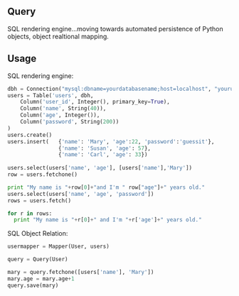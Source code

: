 <h2>Query</h2>
SQL rendering engine...moving towards automated persistence of Python objects, object realtional mapping.

<h2>Usage</h2>

SQL rendering engine:

```python
dbh = Connection("mysql:dbname=yourdatabasename;host=localhost", "yourusername", "yourpassword")
users = Table('users', dbh,
    Column('user_id', Integer(), primary_key=True),
    Column('name', String(40)),
    Column('age', Integer()),
    Column('password', String(200))
)
users.create()
users.insert(   {'name': 'Mary', 'age':22, 'password':'guessit'},
                {'name': 'Susan', 'age': 57},
                {'name': 'Carl', 'age': 33})
                
users.select(users['name', 'age'], [users['name'],'Mary'])
row = users.fetchone()

print "My name is "+row[0]+"and I'm " row["age"]+" years old."
users.select(users['name', 'age', 'password'])
rows = users.fetch()

for r in rows:
  print "My name is "+r[0]+" and I'm "+r['age']+" years old."
```

SQL Object Relation:
```python
usermapper = Mapper(User, users)

query = Query(User)

mary = query.fetchone([users['name'], 'Mary'])
mary.age = mary.age+1
query.save(mary)
```
